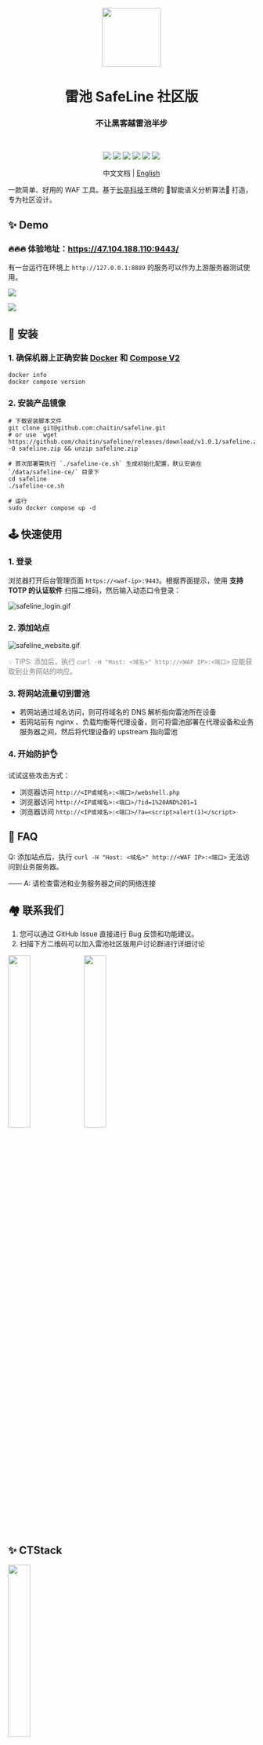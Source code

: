 <p align="center">
  <img src="https://ctstack-oss.oss-cn-beijing.aliyuncs.com/veinmind/safeline-assets/safeline_logo.png" width="120">
</p>
<h1 align="center">雷池 SafeLine 社区版</h1>
<h3 align="center">不让黑客越雷池半步</h3>
<br>
<p align="center">
  <img src="https://img.shields.io/badge/SafeLine-BEST_WAF-blue">
  <img src="https://img.shields.io/github/release/chaitin/safeline.svg?color=blue" />
  <img src="https://img.shields.io/github/release-date/chaitin/safeline.svg?color=blue&label=update" />
  <img src="https://img.shields.io/docker/v/chaitin/safeline-mgt-api?color=blue">
  <img src="https://img.shields.io/github/license/chaitin/safeline?color=blue">
  <img src="https://img.shields.io/github/stars/chaitin/safeline?style=social">
</p>

<p align="center"> 中文文档 | <a href="README.md">English</a> </p>

一款简单、好用的 WAF 工具。基于[长亭科技](https://www.chaitin.cn)王牌的 🤖️智能语义分析算法🤖️ 打造，专为社区设计。

## ✨ Demo

### 🔥🔥🔥 体验地址：https://47.104.188.110:9443/

有一台运行在环境上 `http://127.0.0.1:8889` 的服务可以作为上游服务器测试使用。

![](https://ctstack-oss.oss-cn-beijing.aliyuncs.com/veinmind/safeline-assets/safeline_detect_log.gif)

![](https://ctstack-oss.oss-cn-beijing.aliyuncs.com/veinmind/safeline-assets/safeline_website.gif)

## 🚀 安装

### 1. 确保机器上正确安装 [Docker](https://docs.docker.com/engine/install/) 和 [Compose V2](https://docs.docker.com/compose/install/)
```
docker info
docker compose version
```

### 2. 安装产品镜像

```shell
# 下载安装脚本文件
git clone git@github.com:chaitin/safeline.git
# or use `wget https://github.com/chaitin/safeline/releases/download/v1.0.1/safeline.zip -O safeline.zip && unzip safeline.zip`

# 首次部署需执行 `./safeline-ce.sh` 生成初始化配置，默认安装在 `/data/safeline-ce/` 目录下
cd safeline
./safeline-ce.sh

# 运行
sudo docker compose up -d
```

## 🕹️ 快速使用

### 1. 登录

浏览器打开后台管理页面 `https://<waf-ip>:9443`。根据界面提示，使用 **支持 TOTP 的认证软件** 扫描二维码，然后输入动态口令登录：

![safeline_login.gif](https://ctstack-oss.oss-cn-beijing.aliyuncs.com/veinmind/safeline-assets/safeline_login.gif)

### 2. 添加站点

![safeline_website.gif](https://ctstack-oss.oss-cn-beijing.aliyuncs.com/veinmind/safeline-assets/safeline_website.gif)

<font color=grey>💡 TIPS: 添加后，执行 `curl -H "Host: <域名>" http://<WAF IP>:<端口>` 应能获取到业务网站的响应。</font>

### 3. 将网站流量切到雷池

- 若网站通过域名访问，则可将域名的 DNS 解析指向雷池所在设备
- 若网站前有 nginx 、负载均衡等代理设备，则可将雷池部署在代理设备和业务服务器之间，然后将代理设备的 upstream 指向雷池

### 4. 开始防护👌

试试这些攻击方式：

- 浏览器访问 `http://<IP或域名>:<端口>/webshell.php`
- 浏览器访问 `http://<IP或域名>:<端口>/?id=1%20AND%201=1`
- 浏览器访问 `http://<IP或域名>:<端口>/?a=<script>alert(1)</script>`

## 📖 FAQ

Q: 添加站点后，执行 `curl -H "Host: <域名>" http://<WAF IP>:<端口>` 无法访问到业务服务器。

—— A: 请检查雷池和业务服务器之间的网络连接

## 🏘️ 联系我们
1. 您可以通过 GitHub Issue 直接进行 Bug 反馈和功能建议。
2. 扫描下方二维码可以加入雷池社区版用户讨论群进行详细讨论

<img src="https://ctstack-oss.oss-cn-beijing.aliyuncs.com/veinmind/safeline-assets/safeline_wx_light.jpg" width="30%" />
<img src="https://ctstack-oss.oss-cn-beijing.aliyuncs.com/veinmind/safeline-assets/safeline_qq_light.jpg" width="30%" />

## ✨ CTStack
<img src="https://ctstack-oss.oss-cn-beijing.aliyuncs.com/CT%20Stack-2.png" width="30%" />

雷池 SafeLine 现已加入 [CTStack](https://stack.chaitin.com/tool/detail?id=717) 社区
